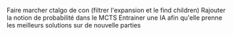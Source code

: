 Faire marcher ctalgo de con (filtrer l'expansion et le find children)
Rajouter la notion de probabilité dans le MCTS
Entrainer une IA afin qu'elle prenne les meilleurs solutions sur de nouvelle parties